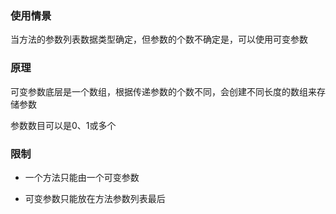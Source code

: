 ### 使用情景

当方法的参数列表数据类型确定，但参数的个数不确定是，可以使用可变参数

### 原理

可变参数底层是一个数组，根据传递参数的个数不同，会创建不同长度的数组来存储参数

参数数目可以是0、1或多个

### 限制

- 一个方法只能由一个可变参数

- 可变参数只能放在方法参数列表最后